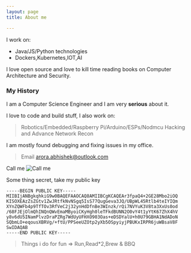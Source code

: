 ```yaml
---
layout: page
title: About me

---
```


I work on:

- Java/JS/Python technologies
- Dockers,Kubernetes,IOT,AI

I love open source and love to kill time reading books on Computer Architecture and Security.

### My History

I am a Computer Science Engineer and I am very **serious** about it.

I love to code and build stuff, I also work on:

  >Robotics/Embedded/Raspberry Pi/Arduino/ESPs/Nodmcu
   Hacking and Advance Network Recon
 

I am mostly found debugging and fixing
issues in my office.

>Email [arora.abhishek@outlook.com](mailto:arora.abhishek@outlook.com)

Call me
![Call me](https://bhishekarora.github.io/img/qr-code.png)

Some thing secret, take my public key

```
-----BEGIN PUBLIC KEY-----
MIIBIjANBgkqhkiG9w0BAQEFAAOCAQ8AMIIBCgKCAQEAr3fpaQ4+2GE28Mbo2iOQ
KISOXEAzZsZGtv1ZwJRtfkNvNSgq5IsS77QugGeva3JQ/UBpWL45Rtlb4teIYIQm
XYnZQWFb4p9TfTOv3RfVeC2j32ynHdDfnBe3WInzk/rQi7NVYuK3V8ta3XxUs0od
/68FJEjOlmQhINQnQWvEmaMByoiCKyHgh0leTFkdBUNN2O0vY4t1yYtK67ZhX4hV
y8v6dU5INamPlvzDraPZRg7WdUyUFHXO903Oas+eDSDYalU+h0U79GBHA1NdADoN
SQbmLO+eqousXBRVg/+ftU/PPSeeUZOtp2yXb5OSpyiyjPBUKxIRPR6juWBsaV8F
SwIDAQAB
-----END PUBLIC KEY-----
```

> Things i do for fun => Run,Read*2,Brew & BBQ
